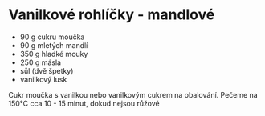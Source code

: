 # Vanilkové rohlíčky - mandlové

* 90 g cukru moučka
* 90 g mletých mandlí
* 350 g hladké mouky
* 250 g másla
* sůl (dvě špetky)
* vanilkový lusk

Cukr moučka s vanilkou nebo vanilkovým cukrem na obalování.
Pečeme na 150°C cca 10 - 15 minut, dokud nejsou růžové
